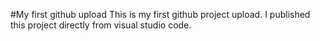 #My first github upload
This is my first github project upload. I published this project directly from visual studio code.